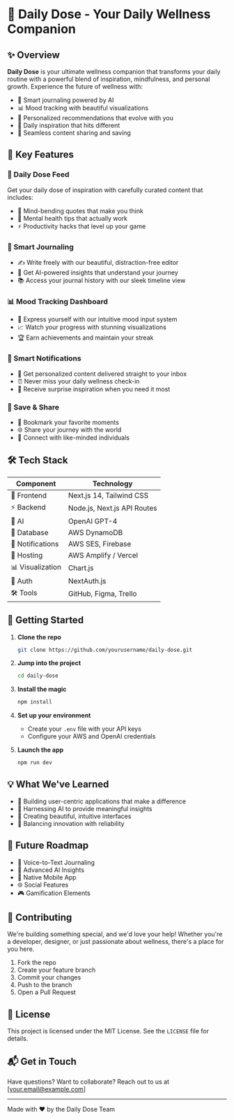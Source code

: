 # 🚀 Daily Dose - Your Daily Wellness Companion

## ✨ Overview
**Daily Dose** is your ultimate wellness companion that transforms your daily routine with a powerful blend of inspiration, mindfulness, and personal growth. Experience the future of wellness with:

- 📝 Smart journaling powered by AI
- 📊 Mood tracking with beautiful visualizations
- 🎯 Personalized recommendations that evolve with you
- 💫 Daily inspiration that hits different
- 🔄 Seamless content sharing and saving

## 🌟 Key Features

### 🎯 Daily Dose Feed
Get your daily dose of inspiration with carefully curated content that includes:
- 💭 Mind-bending quotes that make you think
- 🧠 Mental health tips that actually work
- ⚡ Productivity hacks that level up your game

### 📝 Smart Journaling
- ✍️ Write freely with our beautiful, distraction-free editor
- 🤖 Get AI-powered insights that understand your journey
- 📚 Access your journal history with our sleek timeline view

### 📊 Mood Tracking Dashboard
- 🎨 Express yourself with our intuitive mood input system
- 📈 Watch your progress with stunning visualizations
- 🏆 Earn achievements and maintain your streak

### 🔔 Smart Notifications
- 📧 Get personalized content delivered straight to your inbox
- ⏰ Never miss your daily wellness check-in
- 🎁 Receive surprise inspiration when you need it most

### 💫 Save & Share
- 🔖 Bookmark your favorite moments
- 🌐 Share your journey with the world
- 🤝 Connect with like-minded individuals

## 🛠️ Tech Stack
| Component | Technology |
|-----------|------------|
| 🎨 Frontend | Next.js 14, Tailwind CSS |
| ⚡ Backend | Node.js, Next.js API Routes |
| 🤖 AI | OpenAI GPT-4 |
| 💾 Database | AWS DynamoDB |
| 📱 Notifications | AWS SES, Firebase |
| 🚀 Hosting | AWS Amplify / Vercel |
| 📊 Visualization | Chart.js |
| 🔐 Auth | NextAuth.js |
| 🛠️ Tools | GitHub, Figma, Trello |

## 🚀 Getting Started

1. **Clone the repo**
   ```bash
   git clone https://github.com/yourusername/daily-dose.git
   ```

2. **Jump into the project**
   ```bash
   cd daily-dose
   ```

3. **Install the magic**
   ```bash
   npm install
   ```

4. **Set up your environment**
   - Create your `.env` file with your API keys
   - Configure your AWS and OpenAI credentials

5. **Launch the app**
   ```bash
   npm run dev
   ```

## 💡 What We've Learned
- 🎯 Building user-centric applications that make a difference
- 🤖 Harnessing AI to provide meaningful insights
- 🎨 Creating beautiful, intuitive interfaces
- 🔄 Balancing innovation with reliability

## 🎯 Future Roadmap
- 🎤 Voice-to-Text Journaling
- 🧠 Advanced AI Insights
- 📱 Native Mobile App
- 🌐 Social Features
- 🎮 Gamification Elements

## 🤝 Contributing
We're building something special, and we'd love your help! Whether you're a developer, designer, or just passionate about wellness, there's a place for you here.

1. Fork the repo
2. Create your feature branch
3. Commit your changes
4. Push to the branch
5. Open a Pull Request

## 📜 License
This project is licensed under the MIT License. See the `LICENSE` file for details.

## 📬 Get in Touch
Have questions? Want to collaborate? Reach out to us at [your.email@example.com]

---
Made with ❤️ by the Daily Dose Team
